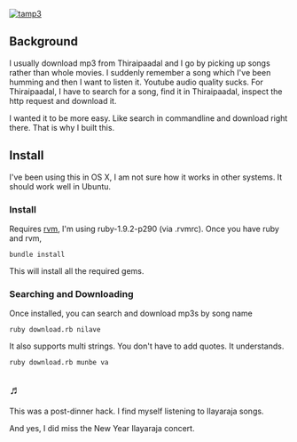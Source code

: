 [![tamp3](https://img.skitch.com/20120304-xkxqnuwucfe1fnu4bxmpj34tn5.jpg)](https://skitch.com/alagu/8g6rm/download.rb)

## Background

I usually download mp3 from Thiraipaadal and I go by picking up songs rather than whole movies. I suddenly remember a song which I've been humming and then I want to listen it. Youtube audio quality sucks. For Thiraipaadal, I have to search for a song, find it in Thiraipaadal, inspect the http request and download it.

I wanted it to be more easy. Like search in commandline and download right there. That is why I built this.


## Install

I've been using this in OS X, I am not sure how it works in other systems. It should work well in Ubuntu.

### Install

Requires [rvm](http://beginrescueend.com/rvm/install/), I'm using ruby-1.9.2-p290 (via .rvmrc). Once you have ruby and rvm,

    bundle install
    
This will install all the required gems. 


### Searching and Downloading

Once installed, you can search and download mp3s by song name

    ruby download.rb nilave
    
It also supports multi strings. You don't have to add quotes. It understands.

    ruby download.rb munbe va 
    

##  ♬

This was a post-dinner hack. I find myself listening to Ilayaraja songs. 

And yes, I did miss the New Year Ilayaraja concert.